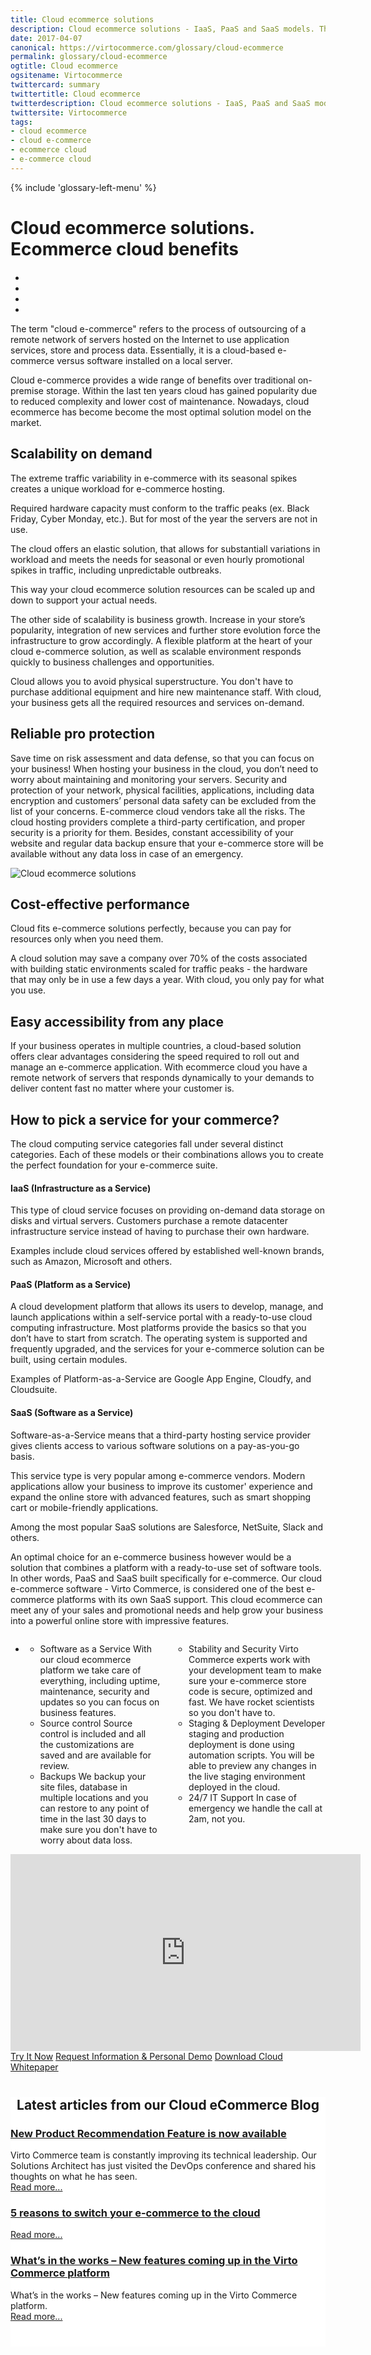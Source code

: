 ```yaml
---
title: Cloud ecommerce solutions
description: Cloud ecommerce solutions - IaaS, PaaS and SaaS models. The difference between various cloud-based application types.
date: 2017-04-07
canonical: https://virtocommerce.com/glossary/cloud-ecommerce
permalink: glossary/cloud-ecommerce
ogtitle: Cloud ecommerce
ogsitename: Virtocommerce
twittercard: summary
twittertitle: Cloud ecommerce
twitterdescription: Cloud ecommerce solutions - IaaS, PaaS and SaaS models. The difference between various cloud-based application types.
twittersite: Virtocommerce
tags:
- cloud ecommerce
- cloud e-commerce
- ecommerce cloud
- e-commerce cloud
---
```

<div class="business-features clearfix __responsive" itemscope itemtype="http://schema.org/WebPage">
    {% include 'glossary-left-menu' %}
    <div class="business-cnt" itemprop="mainContentOfPage">
        <div class="head __cart">
            <h1 class="title">Cloud ecommerce solutions. Ecommerce cloud benefits</h1>
        </div>
        <div class="blog b2b-e-commerce">
            <ul class="socials list" style="margin-top: 20px;">
                <li class="list-item fb">
                    <a class="list-link" href="https://www.facebook.com/sharer/sharer.php?u={{ '/glossary/cloud-ecommerce' | absolute_url }}" target="_blank"><i class="list-ico fa fa-facebook"></i></a>
                </li>
                <li class="list-item plus">
                    <a class="list-link" href="https://plus.google.com/share?url={{ '/glossary/cloud-ecommerce' | absolute_url }}" target="_blank"><i class="list-ico fa fa-google-plus"></i></a>
                </li>
                <li class="list-item tw">
                    <a class="list-link" href="https://twitter.com/intent/tweet?text={{ '/glossary/cloud-ecommerce' | absolute_url }}" target="_blank"><i class="list-ico fa fa-twitter"></i></a>
                </li>
                <li class="list-item in">
                    <a class="list-link" href="https://www.linkedin.com/shareArticle?mini=true&url={{ '/glossary/cloud-ecommerce' | absolute_url }}" target="_blank"><i class="list-ico fa fa-linkedin"></i></a>
                </li>
            </ul>
        </div>
        <div class="text">
            <p>The term "cloud e-commerce" refers to the process of outsourcing of a remote network of servers hosted on the Internet to use application services, store and process data. Essentially, it is a cloud-based e-commerce versus software installed on a local server.</p>
            <p>Cloud e-commerce provides a wide range of benefits over traditional on-premise storage. Within the last ten years cloud has gained popularity due to reduced complexity and lower cost of maintenance. Nowadays, cloud ecommerce has become become the most optimal solution model on the market.</p>
            <h2>Scalability on demand</h2>
            <p>The extreme traffic variability in e-commerce with its seasonal spikes creates a unique workload for e-commerce hosting.</p>
            <p>Required hardware capacity must conform to the traffic peaks (ex. Black Friday, Cyber Monday, etc.). But for most of the year the servers are not in use.</p>
            <p>The cloud offers an elastic solution, that allows for substantiall variations in workload and meets the needs for seasonal or even hourly promotional spikes in traffic, including unpredictable outbreaks.</p>
            <p>This way your cloud ecommerce solution resources can be scaled up and down to support your actual needs.</p>
            <p>The other side of scalability is business growth. Increase in your store’s popularity, integration of new services and further store evolution force the infrastructure to grow accordingly. A flexible platform at the heart of your cloud e-commerce solution, as well as scalable environment responds quickly to business challenges and opportunities.</p>
            <p>Cloud allows you to avoid physical superstructure. You don't have to purchase additional equipment and hire new maintenance staff. With cloud, your business gets all the required resources and services on-demand.</p>
            <h2>Reliable pro protection</h2>
            <p>Save time on risk assessment and data defense, so that you can focus on your business! When hosting your business in the cloud, you don’t need to worry about maintaining and monitoring your servers. Security and protection of your network, physical facilities, applications, including data encryption and customers’ personal data safety can be excluded from the list of your concerns. E-commerce cloud vendors take all the risks. The cloud hosting providers complete a third-party certification, and proper security is a priority for them. Besides, constant accessibility of your website and regular data backup ensure that your e-commerce store will be available without any data loss in case of an emergency.</p>
            <img alt="Cloud ecommerce solutions" src="assets/images/ecommerce-cloud.png" />
            <h2>Cost-effective performance</h2>
            <p>Cloud fits e-commerce solutions perfectly, because you can pay for resources only when you need them.</p>
            <p>A cloud solution may save a company over 70% of the costs associated with building static environments scaled for traffic peaks - the hardware that may only be in use a few days a year. With cloud, you only pay for what you use.</p>
            <h2>Easy accessibility from any place</h2>
            <p>If your business operates in multiple countries, a cloud-based solution offers clear advantages considering the speed required to roll out and manage an e-commerce application. With ecommerce cloud you have a remote network of servers that responds dynamically to your demands to deliver content fast no matter where your customer is.</p>
            <h2>How to pick a service for your commerce?</h2>
            <p>The cloud computing service categories fall under several distinct categories. Each of these models or their combinations allows you to create the perfect foundation for your e-commerce suite.</p>
            <h4>IaaS (Infrastructure as a Service)</h4>
            <p>This type of cloud service focuses on providing on-demand data storage on disks and virtual servers. Customers purchase a remote datacenter infrastructure service instead of having to purchase their own hardware.</p>
            <p>Examples include cloud services offered by established well-known brands, such as Amazon, Microsoft and others.</p>
            <h4>PaaS (Platform as a Service)</h4>
            <p>A cloud development platform that allows its users to develop, manage, and launch applications within a self-service portal with a ready-to-use cloud computing infrastructure. Most platforms provide the basics so that you don’t have to start from scratch. The operating system is supported and frequently upgraded, and the services for your e-commerce solution can be built, using certain modules.</p>
            <p>Examples of Platform-as-a-Service are Google App Engine, Cloudfy, and Cloudsuite.</p>
            <h4>SaaS (Software as a Service)</h4>
            <p>Software-as-a-Service means that a third-party hosting service provider gives clients access to various software solutions on a pay-as-you-go basis.</p>
            <p>This service type is very popular among e-commerce vendors. Modern applications allow your business to improve its customer' experience and expand the online store with advanced features, such as smart shopping cart or mobile-friendly applications.</p>
            <p>Among the most popular SaaS solutions are Salesforce, NetSuite, Slack and others.</p>
            <p>An optimal choice for an e-commerce business however would be a solution that combines a platform with a ready-to-use set of software tools. In other words, PaaS and SaaS built specifically for e-commerce. Our cloud e-commerce software - Virto Commerce, is considered one of the best e-commerce platforms with its own SaaS support. This cloud ecommerce can meet any of your sales and promotional needs and help grow your business into a powerful online store with impressive features.</p>
        </div>
		<div class="roadmap">
			<ul class="list">
				<li class="list-item">
					<div class="columns">
						<div class="column">
							<div class="block">
								<ul class="list">
									<li>
										<span class="title">Software as a Service</span>
										<span class="descr">With our cloud ecommerce platform we take care of everything, including uptime, maintenance, security and updates so you
					can focus on business features.</span>
									</li>
									<li>
										<span class="title">Source control</span>
										<span class="descr">Source control is included and all the customizations are saved and are available for review.</span>
									</li>
									<li>
										<span class="title">
											Backups
										</span>
										<span class="descr">We backup your site files, database in multiple locations and you can restore to any point of time
						in the last 30 days to make sure you don't have to worry about data loss.</span>
									</li>
								</ul>
							</div>
						</div>
						<div class="column">
							<div class="block">
								<ul class="list">
									<li>
										<span class="title">
											Stability and Security
										</span>
										<span class="descr">Virto Commerce experts work with your development team to make sure your e-commerce store code is secure,
					optimized and fast. We have rocket scientists so you don't have to.
									</li>
									<li>
										<span class="title">Staging & Deployment</span>
										<span class="descr">Developer staging and production deployment is done using automation scripts. You will be able to preview
										any changes in the live staging environment deployed in the cloud.</span>
									</li>
									<li>
										<span class="title">
											24/7 IT Support
										</span>
										<span class="descr">In case of emergency we handle the call at 2am, not you.</span>
									</li>
								</ul>
							</div>
						</div>
					</div>
				</li>
			</ul>
		</div>
        <div style="text-align: center;">
            <iframe width="560" height="315" src="https://www.youtube.com/embed/QpRG-HOlrbc?ecver=1" frameborder="0" allowfullscreen></iframe>
        </div>
		<div class="buttons">
			<a class="button fill" href="/try-now">Try It Now</a>
			<a class="button fill" href="/contact-us">Request Information & Personal Demo</a>
            <a class="button fill" href="/download-whitepaper">Download Cloud Whitepaper</a>
		</div>
    </div>
        <div class="blog" style="background: #fff; padding: 0; padding-bottom: 40px;">
        <div style="margin-top: 40px; text-align: center;">
            <h2 class="sub-title">Latest articles from our Cloud eCommerce Blog</h2>
        </div>
        <div class="trending __responsive">
            <div class="trending-list">
                <div class="post post-single">
                    <div class="post-inner">
                        <div class="post-media" style="background-image: url('../../assets/images/blog/ai.jpg');">
                            <h3><a href="{{ '/blog/virtocommerce-releases-product-recommendation' | absolute_url }}">New Product Recommendation Feature is now available</a></h3>
                        </div>
                        <div class="post-descr">
                            Virto Commerce team is constantly improving its technical leadership. Our Solutions Architect has just visited the DevOps conference and shared his thoughts on what he has seen.<br /><a href="{{ '/blog/virtocommerce-releases-product-recommendation' | absolute_url }}">Read more...</a>
                        </div>
                    </div>
                </div>
                <div class="post post-single">
                    <div class="post-inner">
                        <div class="post-media" style="background-image: url('../../assets/images/blog/shutterstock_83919073.jpg');">
                            <h3><a href="{{ '/blog/five-reasons-to-switch-ecommerce-to-cloud' | absolute_url }}">5 reasons to switch your e-commerce to the cloud</a></h3>
                        </div>
                        <div class="post-descr">
                            <a href="{{ '/blog/five-reasons-to-switch-ecommerce-to-cloud' | absolute_url }}">Read more...</a>
                        </div>
                    </div>
                </div>
                <div class="post post-single">
                    <div class="post-inner">
                        <div class="post-media" style="background-image: url('../../assets/images/blog/update.jpg');">
                            <h3><a href="{{ '/blog/new-features-in-virtocommerce' | absolute_url }}">What’s in the works – New features coming up in the Virto Commerce platform</a></h3>
                        </div>
                        <div class="post-descr">
                            What’s in the works – New features coming up in the Virto Commerce platform.<br /><a href="{{ '/blog/new-features-in-virtocommerce' | absolute_url }}">Read more...</a>
                        </div>
                    </div>
                </div>
            </div>
        </div>
    </div>
</div>

